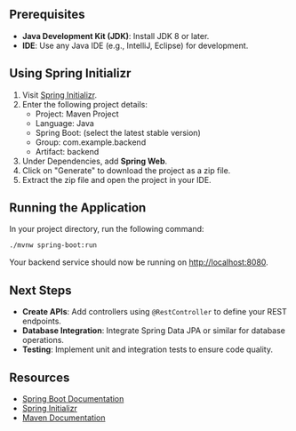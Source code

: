 
## Prerequisites
- **Java Development Kit (JDK)**: Install JDK 8 or later.
- **IDE**: Use any Java IDE (e.g., IntelliJ, Eclipse) for development.

## Using Spring Initializr

1. Visit [Spring Initializr](https://start.spring.io/).
2. Enter the following project details:
    - Project: Maven Project
    - Language: Java
    - Spring Boot: (select the latest stable version)
    - Group: com.example.backend
    - Artifact: backend
3. Under Dependencies, add **Spring Web**.
4. Click on "Generate" to download the project as a zip file.
5. Extract the zip file and open the project in your IDE.

## Running the Application

In your project directory, run the following command:

```bash
./mvnw spring-boot:run
```

Your backend service should now be running on [http://localhost:8080](http://localhost:8080).

## Next Steps
- **Create APIs**: Add controllers using `@RestController` to define your REST endpoints.
- **Database Integration**: Integrate Spring Data JPA or similar for database operations.
- **Testing**: Implement unit and integration tests to ensure code quality.

## Resources
- [Spring Boot Documentation](https://spring.io/projects/spring-boot)
- [Spring Initializr](https://start.spring.io/)
- [Maven Documentation](https://maven.apache.org/guides/index.html)

